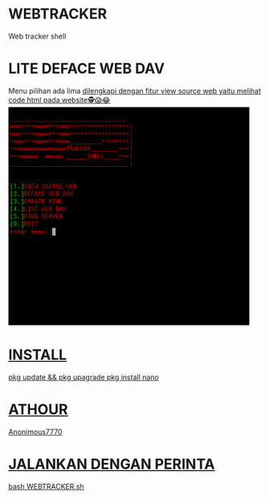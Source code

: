 # WEBTRACKER
Web tracker shell
# LITE DEFACE WEB DAV
Menu pilihan ada lima
<u>dilengkapi dengan fitur view source web yaitu melihat code html pada website<u>🕵😱😂
<img src="https://github.com/ANONIMOUD/WEBTRACKER/blob/main/WEBTRACKER.png"> 
# INSTALL
pkg update && pkg upagrade
pkg install nano
# ATHOUR
Anonimous7770
# JALANKAN DENGAN PERINTA
  bash WEBTRACKER.sh

